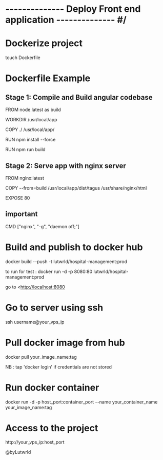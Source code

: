
# -------------- Deploy Front end application -------------- #/

# Dockerize project

touch Dockerfile

# Dockerfile Example

## Stage 1: Compile and Build angular codebase

FROM node:latest as build

WORKDIR /usr/local/app

COPY ./ /usr/local/app/

RUN npm install --force

RUN npm run build

## Stage 2: Serve app with nginx server

FROM nginx:latest

COPY --from=build /usr/local/app/dist/tagus /usr/share/nginx/html

EXPOSE 80

## important

CMD ["nginx", "-g", "daemon off;"]

# Build and publish to docker hub

docker build --push -t lutwrld/hospital-management:prod

to run for test : docker run -d -p 8080:80 lutwrld/hospital-management:prod

go to <<http://localhost:8080>

# Go to server using ssh

ssh username@your_vps_ip

# Pull docker image from hub

docker pull your_image_name:tag

NB : tap 'docker login'  if credentials are not stored

# Run docker container

docker run -d -p host_port:container_port --name your_container_name your_image_name:tag

# Access to the project

http://your_vps_ip:host_port

@byLutwrld
